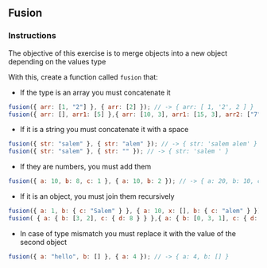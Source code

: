 ## Fusion

### Instructions

The objective of this exercise is to merge objects into a new object depending on the values type

With this, create a function called `fusion` that:

- If the type is an array you must concatenate it

```js
fusion({ arr: [1, "2"] }, { arr: [2] }); // -> { arr: [ 1, '2', 2 ] }
fusion({ arr: [], arr1: [5] },{ arr: [10, 3], arr1: [15, 3], arr2: ["7", "1"] }); // ->{ arr: [ 10, 3 ], arr1: [ 5, 15, 3 ], arr2: [ '7', '1' ] }
```

- If it is a string you must concatenate it with a space

```js
fusion({ str: "salem" }, { str: "alem" }); // -> { str: 'salem alem' }
fusion({ str: "salem" }, { str: "" }); // -> { str: 'salem ' }
```

- If they are numbers, you must add them

```js
fusion({ a: 10, b: 8, c: 1 }, { a: 10, b: 2 }); // -> { a: 20, b: 10, c: 1 }
```

- If it is an object, you must join them recursively

```js
fusion({ a: 1, b: { c: "Salem" } }, { a: 10, x: [], b: { c: "alem" } }); // -> { a: 11, x: [], b: { c: 'Salem alem' } }
fusion( { a: { b: [3, 2], c: { d: 8 } } },{ a: { b: [0, 3, 1], c: { d: 3 } } }); // -> { a: { b: [ 3, 2, 0, 3, 1 ], c: { d: 11 } } }
```

- In case of type mismatch you must replace it with the value of the second object

```js
fusion({ a: "hello", b: [] }, { a: 4 }); // -> { a: 4, b: [] }
```
